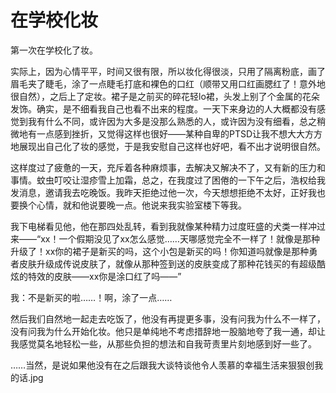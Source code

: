 # 在学校化妆

第一次在学校化了妆。

实际上，因为心情平平，时间又很有限，所以妆化得很淡，只用了隔离粉底，画了眉毛夹了睫毛，涂了一点睫毛打底和裸色的口红（顺带又用口红画腮红了！意外地很自然），之后上了定妆。裙子是之前买的碎花轻lo裙，头发上别了个金属的花朵发饰。确实，是不细看我自己也看不出来的程度。一天下来身边的人大概都没有感觉到我有什么不同，或许因为大多是没那么熟悉的人，或许因为没有细看，总之稍微地有一点感到挫折，又觉得这样也很好——某种自卑的PTSD让我不想大大方方地展现出自己化了妆的感觉，于是我安慰自己这样也好吧，看不出才说明很自然。

这样度过了疲惫的一天，充斥着各种麻烦事，去解决又解决不了，又有新的压力和事情。蚊虫叮咬让湿疹雪上加霜，总之，在我度过了困倦的一下午之后，浩权给我发消息，邀请我去吃晚饭。我昨天拒绝过他一次，今天想想拒绝不太好，正好我也要换个心情，就和他说要晚一点。他说来我实验室楼下等我。

我下电梯看见他，他在那四处乱转，看到我就像某种精力过度旺盛的犬类一样冲过来——“xx！一个假期没见了xx怎么感觉……天哪感觉完全不一样了！就像是那种升级了！xx你的裙子是新买的吗，这个小包是新买的吗！你知道吗就像是那种勇者皮肤升级成传说皮肤了，就像从那种签到送的皮肤变成了那种花钱买的有超级酷炫的特效的皮肤——xx你是涂口红了吗——”

我：不是新买的啦……！啊，涂了一点……

然后我们自然地一起走去吃饭了，他没有再提更多事，没有问我为什么不一样了，没有问我为什么开始化妆。他只是单纯地不考虑措辞地一股脑地夸了我一通，却让我感觉莫名地轻松一些，从那些负担的想法和自我苛责里片刻地感到好一些了。

……当然，是说如果他没有在之后跟我大谈特谈他令人羡慕的幸福生活来狠狠创我的话.jpg
